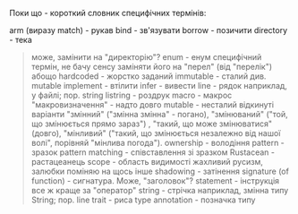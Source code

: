 Поки що - короткий словник специфічних термінів:

arm (виразу match) - рукав
bind - зв'язувати 
borrow - позичити
directory - тека
> може, замінити на "директорію"?
enum - енум
> специфічний термін, не бачу сенсу заміняти його на "перел" (від "перелік") 
> абощо
hardcoded - жорстко заданий
immutable - сталий
> див. mutable
implement - втілити
infer - вивести
line - рядок
> наприклад, у файлі; пор. string
listring - роздрук
macro - макрос
> "макровизначення" - надто довго
mutable - несталий
> відкинуті варіанти "змінний" ("змінна змінна" - погано), "змінюваний" ("той, 
> що змінюється прямо зараз") , "такий, що може змінюватися" (довго),
> "мінливий" ("такий, що змінюється незалежно від нашої волі", порівняй "мінлива 
> погода").
ownership - володіння
pattern - зразок
pattern matching - співставлення зі зразком
Rustacean - растацеанець
scope - область видимості
> жахливий русизм, залюбки поміняю на щось інше
shadowing - затінення
signature (of function) - сигнатура. Може, "заголовок"?
statement - інструкція
>все ж краще за "оператор"
string - стрічка
> наприклад, змінна типу String; пор. line
trait - риса
type annotation - позначка типу
